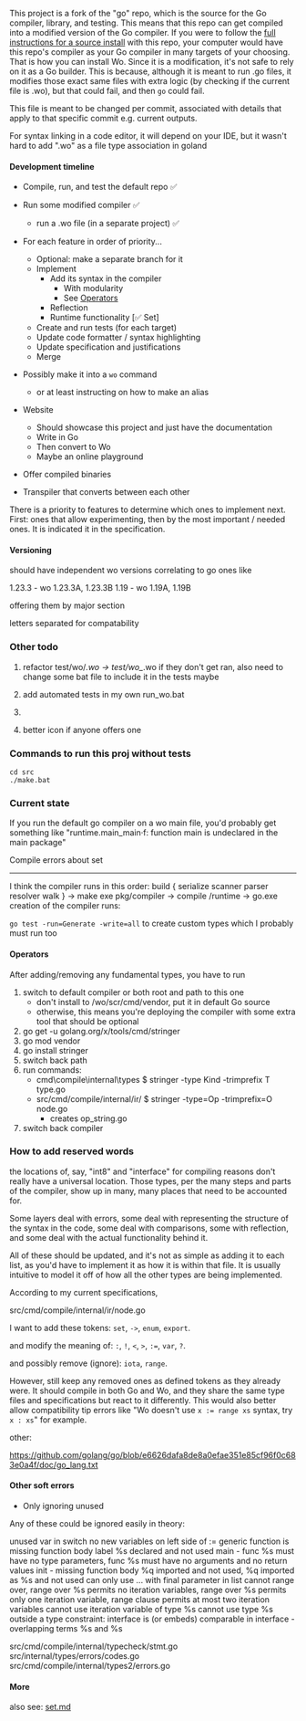 This project is a fork of the "go" repo, which is the source for the Go compiler, library, and testing.
This means that this repo can get compiled into a modified version of the Go compiler.
If you were to follow the [full instructions for a source install](https://go.dev/doc/install/source#bootstrapFromCrosscompiledSource) with this repo, your computer would have this
repo's compiler as your Go compiler in many targets of your choosing.
That is how you can install Wo. Since it is a modification, it's not safe to rely on it as a Go builder.
This is because, although it is meant to run .go files, it modifies those exact same files with extra logic
(by checking if the current file is .wo), but that could fail, and then `go` could fail.

This file is meant to be changed per commit, associated with details that apply to that specific commit e.g. current outputs.

For syntax linking in a code editor, it will depend on your IDE, but it wasn't hard to add ".wo" as a file type association in goland

#### Development timeline

- Compile, run, and test the default repo ✅
- Run some modified compiler ✅
  - run a .wo file (in a separate project) ✅

- For each feature in order of priority...
  - Optional: make a separate branch for it
  - Implement
    - Add its syntax in the compiler
      - With modularity
      - See [Operators](#Operators)
    - Reflection
    - Runtime functionality [✅ Set]
  - Create and run tests (for each target)
  - Update code formatter / syntax highlighting
  - Update specification and justifications
  - Merge

- Possibly make it into a `wo` command
  - or at least instructing on how to make an alias
- Website
  - Should showcase this project and just have the documentation
  - Write in Go
  - Then convert to Wo
  - Maybe an online playground
- Offer compiled binaries
- Transpiler that converts between each other

There is a priority to features to determine which ones to implement next. First: ones that allow experimenting, then by the most important / needed ones.
It is indicated it in the specification.

#### Versioning

should have independent wo versions correlating to go ones like

1.23.3 - wo 1.23.3A, 1.23.3B
1.19 - wo 1.19A, 1.19B

offering them by major section

letters separated for compatability

### Other todo

1. refactor test/wo/*.wo -> test/wo_*.wo if they don't get ran, also need to change some bat file to include it in the tests maybe
2. add automated tests in my own run_wo.bat


99. 
100. better icon if anyone offers one


### Commands to run this proj without tests

```
cd src
./make.bat
```

### Current state

If you run the default go compiler on a wo main file, you'd probably get something like "runtime.main_main·f: function main is undeclared in the main package"

Compile errors about set

---

I think the compiler runs in this order:
build { serialize scanner parser resolver walk } -> make exe pkg/compiler -> compile /runtime -> go.exe
creation of the compiler runs:

`go test -run=Generate -write=all`
to create custom types
which I probably must run too

#### Operators

After adding/removing any fundamental types, you have to run

1. switch to default compiler or both root and path to this one
   - don't install to /wo/scr/cmd/vendor, put it in default Go source
   - otherwise, this means you're deploying the compiler with some extra tool that should be optional
2. go get -u golang.org/x/tools/cmd/stringer
3. go mod vendor
4. go install stringer
5. switch back path
6. run commands:
   - cmd\compile\internal\types $ stringer -type Kind -trimprefix T type.go
   - src/cmd/compile/internal/ir/ $ stringer -type=Op -trimprefix=O node.go
     - creates op_string.go
7. switch back compiler

### How to add reserved words

the locations of, say, "int8" and "interface" for compiling reasons don't really have a universal location.
Those types, per the many steps and parts of the compiler, show up in many, many places that need to be accounted for.

Some layers deal with errors, some deal with representing the structure of the syntax in the code, some deal with
comparisons, some with reflection, and some deal with the actual functionality behind it.

All of these should be updated, and it's not as simple as adding it to each list, as you'd have to implement it as how
it is within that file. It is usually intuitive to model it off of how all the other types are being implemented.

According to my current specifications,

src/cmd/compile/internal/ir/node.go

I want to add these tokens:
`set`, `->`, `enum`, `export`.

and modify the meaning of:
`:`, `!`, `<`, `>`, `:=`, `var`, `?`.

and possibly remove (ignore):
`iota`, `range`.

However, still keep any removed ones as defined tokens as they already were.
It should compile in both Go and Wo, and they share the same type files and specifications but react to it differently.
This would also better allow compatibility tip errors like "Wo doesn't use `x := range xs` syntax, try `x : xs`" for example.

other:

https://github.com/golang/go/blob/e6626dafa8de8a0efae351e85cf96f0c683e0a4f/doc/go_lang.txt


#### Other soft errors

- Only ignoring unused

Any of these could be ignored easily in theory:

unused var in switch
no new variables on left side of :=
generic function is missing function body
label %s declared and not used
main - func %s must have no type parameters, func %s must have no arguments and no return values
init - missing function body
%q imported and not used, %q imported as %s and not used
can only use ... with final parameter in list
cannot range over, range over %s permits no iteration variables, range over %s permits only one iteration variable, range clause permits at most two iteration variables
cannot use iteration variable of type %s
cannot use type %s outside a type constraint: interface is (or embeds) comparable
in interface - overlapping terms %s and %s


src/cmd/compile/internal/typecheck/stmt.go
src/internal/types/errors/codes.go
src/cmd/compile/internal/types2/errors.go

#### More

also see: [set.md](/set.md)



